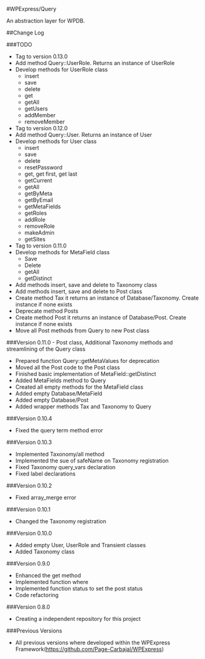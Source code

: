 #WPExpress/Query

An abstraction layer for WPDB.
 
##Change Log


###TODO

- Tag to version 0.13.0
- Add method Query::UserRole. Returns an instance of UserRole
- Develop methods for UserRole class
    - insert
    - save
    - delete
    - get
    - getAll
    - getUsers
    - addMember
    - removeMember
- Tag to version 0.12.0 
- Add method Query::User. Returns an instance of User
- Develop methods for User class
    - insert
    - save
    - delete
    - resetPassword
    - get, get first, get last
    - getCurrent
    - getAll
    - getByMeta
    - getByEmail
    - getMetaFields
    - getRoles
    - addRole
    - removeRole
    - makeAdmin
    - getSites
- Tag to version 0.11.0
- Develop methods for MetaField class
    - Save
    - Delete
    - getAll
    - getDistinct
- Add methods insert, save and delete to Taxonomy class
- Add methods insert, save and delete to Post class
- Create method Tax it returns an instance of Database/Taxonomy. Create instance if none exists 
- Deprecate method Posts
- Create method Post it returns an instance of Database/Post. Create instance if none exists
- Move all Post methods from Query to new Post class



###Version 0.11.0 - Post class, Additional Taxonomy methods and streamlining of the Query class

- Prepared function Query::getMetaValues for deprecation
- Moved all the Post code to the Post class
- Finished basic implementation of MetaField::getDistinct 
- Added MetaFields method to Query
- Created all empty methods for the MetaField class  
- Added empty Database/MetaField
- Added empty Database/Post
- Added wrapper methods Tax and Taxonomy to Query


###Version 0.10.4

- Fixed the query term method error 

###Version 0.10.3

- Implemented Taxonomy/all method
- Implemented the sue of safeName on Taxonomy registration
- Fixed Taxonomy query_vars declaration
- Fixed label declarations


###Version 0.10.2

- Fixed array_merge error


###Version 0.10.1

- Changed the Taxonomy registration


###Version 0.10.0

- Added empty User, UserRole and Transient classes 
- Added Taxonomy class


###Version 0.9.0

- Enhanced the get method
- Implemented function where
- Implemented function status to set the post status
- Code refactoring

###Version 0.8.0 

- Creating a independent repository for this project

###Previous Versions

- All previous versions where developed within the WPExpress Framework(https://github.com/Page-Carbajal/WPExpress)
